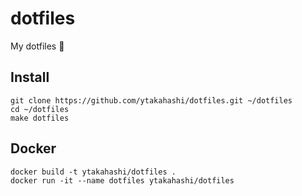 # dotfiles

My dotfiles :star2:

## Install

```shell
git clone https://github.com/ytakahashi/dotfiles.git ~/dotfiles
cd ~/dotfiles
make dotfiles
```

## Docker

```shell
docker build -t ytakahashi/dotfiles .
docker run -it --name dotfiles ytakahashi/dotfiles
```
